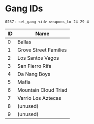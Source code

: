 # Gang IDs

```
0237: set_gang <id> weapons_to 24 29 4
```

| ID | Name                  |
| -- | --------------------- |
| 0  | Ballas                |
| 1  | Grove Street Families |
| 2  | Los Santos Vagos      |
| 3  | San Fierro Rifa       |
| 4  | Da Nang Boys          |
| 5  | Mafia                 |
| 6  | Mountain Cloud Triad  |
| 7  | Varrio Los Aztecas    |
| 8  | (unused)              |
| 9  | (unused)              |

